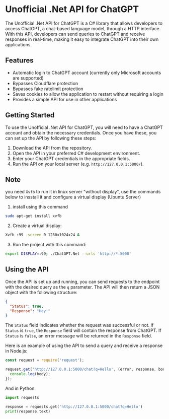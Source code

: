 
# Unofficial .Net API for ChatGPT

The Unofficial .Net API for ChatGPT is a C# library that allows developers to access ChatGPT, a chat-based language model, through a HTTP interface. With this API, developers can send queries to ChatGPT and receive responses in real-time, making it easy to integrate ChatGPT into their own applications.

## Features

-   Automatic login to ChatGPT account (currently only Microsoft accounts are supported)
-   Bypasses Cloudflare protection
-   Bypasses fake ratelimit protection
-   Saves cookies to allow the application to restart without requiring a login
-   Provides a simple API for use in other applications

## Getting Started

To use the Unofficial .Net API for ChatGPT, you will need to have a ChatGPT account and obtain the necessary credentials. Once you have these, you can set up the API by following these steps:

1.  Download the API from the repository.
2.  Open the API in your preferred C# development environment.
3.  Enter your ChatGPT credentials in the appropriate fields.
4.  Run the API on your local server (e.g. `http://127.0.0.1:5000/`).

## Note
you need `Xvfb` to run it in linux server "without display", use the commands below to insstall it and configure a virtual display (Ubuntu Server)

1. install using this command
```bash
sudo apt-get install xvfb
```

2. Create a virtual display:
```bash
Xvfb :99 -screen 0 1280x1024x24 &
```

3. Run the project with this command:
```bash
export DISPLAY=:99; ./ChatGPT.Net --urls 'http://*:5000'
```

## Using the API

Once the API is set up and running, you can send requests to the endpoint with the desired query as the `q` parameter. The API will then return a JSON object with the following structure:

```json
{
  "Status": true,
  "Response": "Hey!"
}
```` 

The `Status` field indicates whether the request was successful or not. If `Status` is `true`, the `Response` field will contain the response from ChatGPT. If `Status` is `false`, an error message will be returned in the `Response` field.

Here is an example of using the API to send a query and receive a response in Node.js:

```javascript
const request = require('request');

request.get('http://127.0.0.1:5000/chat?q=Hello', (error, response, body) => {
  console.log(body);
});
``` 

And in Python:

```python
import requests

response = requests.get('http://127.0.0.1:5000/chat?q=Hello')
print(response.text)
```
